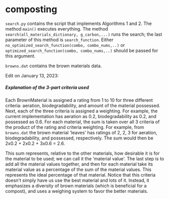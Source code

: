 # composting

```search.py``` contains the script that implements Algorithms 1 and 2.
The method ```main()``` executes everything. The method ```search(all_materials_dictionary, g_carbon,...)``` runs the search; the last parameter of this method is ```search_function```. Either ```no_optimized_search_function(combo, combo_nums,..)``` or ```optimized_search_function(combo, combo_nums,..)``` should be passed for this argument.

```browns.dat``` contains the brown materials data.



Edit on January 13, 2023:
##### Explanation of the 3-part criteria used
Each BrownMaterial is assigned a rating from 1 to 10 for three different criteria: aeration, biodegradability, and amount of the material possessed. Next, each of the three criteria is assigned a weighting. For example, the current implementation has aeration as 0.2, biodegradability as 0.2, and possessed as 0.6. For each material, the sum is taken over all 3 criteria of the product of the rating and criteria weighting. For example, from ```browns.dat``` the brown material 'leaves' has ratings of 2, 2, 3 for aeration, biodegradability, and possessed, respectively. The sum would then be 2x0.2 + 2x0.2 + 3x0.6 = 2.6. 

This sum represents, relative to the other materials, how desirable it is for the material to be used; we can call it the 'material value'. The last step is to add all the material values together, and then for each material take its material value as a percentage of the sum of the material values. This represents the ideal percentage of that material. Notice that this criteria doesn't simply have us use the best material and lots of it. Instead, it emphasizes a diversity of brown materials (which is beneficial for a compost), and uses a weighing system to favor the better materials.
